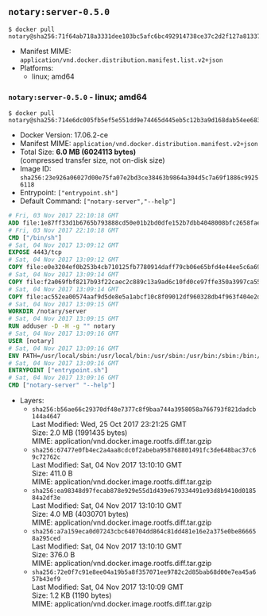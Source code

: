 ## `notary:server-0.5.0`

```console
$ docker pull notary@sha256:71f64ab718a3331dee103bc5afc6bc492914738ce37c2d2f127a8133714ecf5c
```

-	Manifest MIME: `application/vnd.docker.distribution.manifest.list.v2+json`
-	Platforms:
	-	linux; amd64

### `notary:server-0.5.0` - linux; amd64

```console
$ docker pull notary@sha256:714e6dc005fb5ef5e551dd9e74465d445eb5c12b3a9d168dab54ee683357a657
```

-	Docker Version: 17.06.2-ce
-	Manifest MIME: `application/vnd.docker.distribution.manifest.v2+json`
-	Total Size: **6.0 MB (6024113 bytes)**  
	(compressed transfer size, not on-disk size)
-	Image ID: `sha256:23e926a06027d00e75fa07e2bd3ce38463b9864a304d5c7a69f1886c99256118`
-	Entrypoint: `["entrypoint.sh"]`
-	Default Command: `["notary-server","--help"]`

```dockerfile
# Fri, 03 Nov 2017 22:10:18 GMT
ADD file:1e87ff33d1b6765b793888cd50e01b2bd0dfe152b7dbb4048008bfc2658faea7 in / 
# Fri, 03 Nov 2017 22:10:18 GMT
CMD ["/bin/sh"]
# Sat, 04 Nov 2017 13:09:12 GMT
EXPOSE 4443/tcp
# Sat, 04 Nov 2017 13:09:12 GMT
COPY file:e0e3204ef0b253b4cb710125fb7780914daff79cb06e65bfd4e44ee5c6a69a75 in /notary/server/ 
# Sat, 04 Nov 2017 13:09:14 GMT
COPY file:f2a069fbf8217b93f22caec2c889c13a9ad6c10fd0ce97ffe350a3997ca55804 in /notary/server/ 
# Sat, 04 Nov 2017 13:09:14 GMT
COPY file:ac552ea00574aaf9d5de8e5a1abcf10c8f09012df960328db4f963f404e2d409 in /notary/server/ 
# Sat, 04 Nov 2017 13:09:15 GMT
WORKDIR /notary/server
# Sat, 04 Nov 2017 13:09:15 GMT
RUN adduser -D -H -g "" notary
# Sat, 04 Nov 2017 13:09:16 GMT
USER [notary]
# Sat, 04 Nov 2017 13:09:16 GMT
ENV PATH=/usr/local/sbin:/usr/local/bin:/usr/sbin:/usr/bin:/sbin:/bin:/notary/server
# Sat, 04 Nov 2017 13:09:16 GMT
ENTRYPOINT ["entrypoint.sh"]
# Sat, 04 Nov 2017 13:09:16 GMT
CMD ["notary-server" "--help"]
```

-	Layers:
	-	`sha256:b56ae66c29370df48e7377c8f9baa744a3958058a766793f821dadcb144a4647`  
		Last Modified: Wed, 25 Oct 2017 23:21:25 GMT  
		Size: 2.0 MB (1991435 bytes)  
		MIME: application/vnd.docker.image.rootfs.diff.tar.gzip
	-	`sha256:67477e0fb4ec2a4aa8cdc0f2abeba958768801491fc3de648bac37c69c72762c`  
		Last Modified: Sat, 04 Nov 2017 13:10:10 GMT  
		Size: 411.0 B  
		MIME: application/vnd.docker.image.rootfs.diff.tar.gzip
	-	`sha256:ea98348d97fecab878e929e55d1d439e679334491e93d8b9410d018584a2df3e`  
		Last Modified: Sat, 04 Nov 2017 13:10:10 GMT  
		Size: 4.0 MB (4030701 bytes)  
		MIME: application/vnd.docker.image.rootfs.diff.tar.gzip
	-	`sha256:a7a159eca0d07243cbc640704dd864c81dd481e16e2a375e0be866658a295ced`  
		Last Modified: Sat, 04 Nov 2017 13:10:10 GMT  
		Size: 376.0 B  
		MIME: application/vnd.docker.image.rootfs.diff.tar.gzip
	-	`sha256:72e0f7c91e8ee04a19b5a8f357071ee9782c2d85bab68d00e7ea45a657b43ef9`  
		Last Modified: Sat, 04 Nov 2017 13:10:09 GMT  
		Size: 1.2 KB (1190 bytes)  
		MIME: application/vnd.docker.image.rootfs.diff.tar.gzip
